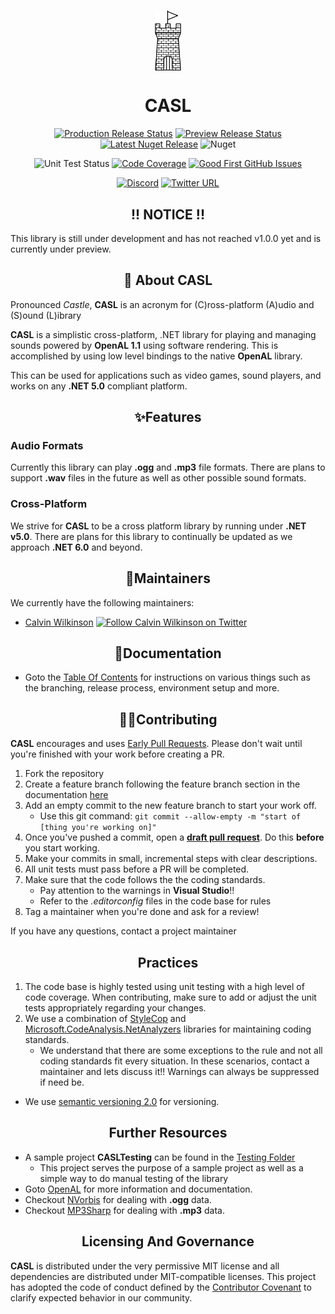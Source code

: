 <h1 align="center">
    <a href="#"><img align="center" src="./Documentation/Images/casl-logo.png" height="96"></a>
    <br />
</h1>

<h1 style="font-weight:bold" align="center">CASL</h1>

<div align="center">

[![Production Release Status](https://img.shields.io/github/workflow/status/KinsonDigital/CASL/%F0%9F%9A%80Production%20Release?label=Production%20Release%20%F0%9F%9A%80&logo=GitHub&style=flat)](https://github.com/KinsonDigital/CASL/actions/workflows/qa-prod-releases.yml)
[![Preview Release Status](https://img.shields.io/github/workflow/status/kinsondigital/CASL/%F0%9F%9A%80Preview%20Release?color=%23238636&label=Preview%20Release%20%F0%9F%9A%80&logo=github)](https://github.com/KinsonDigital/CASL/actions/workflows/prev-release.yml)
[![Latest Nuget Release](https://img.shields.io/nuget/vpre/kinsondigital.CASL?label=Latest%20Release&logo=nuget)](https://www.nuget.org/packages/KinsonDigital.CASL)
![Nuget](https://img.shields.io/nuget/dt/KinsonDigital.CASL?color=0094FF&label=nuget%20downloads&logo=nuget)

</div>

<div align="center">

![Unit Test Status](https://img.shields.io/github/workflow/status/kinsondigital/CASL/%E2%9C%94Unit%20Testing%20Status%20Check?color=%23238636&label=Unit%20Tests)
[![Code Coverage](https://img.shields.io/codecov/c/github/KinsonDigital/CASL/master?label=Code%20Coverage&logo=CodeCov&style=flat)](https://app.codecov.io/gh/KinsonDigital/CASL)
[![Good First GitHub Issues](https://img.shields.io/github/issues/kinsondigital/CASL/good%20first%20issue?color=7057ff&label=Good%20First%20Issues)](https://github.com/KinsonDigital/CASL/issues?q=is%3Aissue+is%3Aopen+label%3A%22good+first+issue%22)

</div>

<div align="center">

[![Discord](https://img.shields.io/discord/481597721199902720?color=%23575CCB&label=discord&logo=discord&logoColor=white)](https://discord.gg/qewu6fNgv7)
[![Twitter URL](https://img.shields.io/twitter/url?color=%235c5c5c&label=Follow%20%40KDCoder&logo=twitter&url=https%3A%2F%2Ftwitter.com%2FKDCoder)](https://twitter.com/KDCoder)

</div>

<h2 style="font-weight:bold" align="center" >!! NOTICE !!</h2>

This library is still under development and has not reached v1.0.0 yet and is currently under preview.

<h2 style="font-weight:bold" align="center">📖 About CASL</h2>

Pronounced _Castle_, **CASL** is an acronym for (C)ross-platform (A)udio and (S)ound (L)ibrary

**CASL** is a simplistic cross-platform, .NET library for playing and managing sounds powered by **OpenAL 1.1** using software rendering. This is accomplished by using low level bindings to the native **OpenAL** library.

This can be used for applications such as video games, sound players, and works on any **.NET 5.0** compliant platform.

<h2 style="font-weight:bold" align="center">✨Features</h2>

### Audio Formats

Currently this library can play **.ogg** and **.mp3** file formats. There are plans to support **.wav** files in the future as well as other possible sound formats.

### Cross-Platform

We strive for **CASL** to be a cross platform library by running under **.NET v5.0**. There are plans for this library to continually be updated as we approach **.NET 6.0** and beyond.

<h2 style="font-weight:bold" align="center">🔧Maintainers</h2>

We currently have the following maintainers:

- [Calvin Wilkinson](https://github.com/Perksey) [<img src="https://about.twitter.com/etc/designs/about2-twitter/public/img/favicon.ico" alt="Follow Calvin Wilkinson on Twitter" width="16" />](https://twitter.com/KDCoder)

<h2 style="font-weight:bold" align="center">📄Documentation</h2>

- Goto the [Table Of Contents](./Documentation/TableOfContents.md) for instructions on various things such as the branching, release process, environment setup and more.

<h2 style="font-weight:bold" align="center">🙏🏼Contributing</h2>

**CASL** encourages and uses [Early Pull Requests](https://medium.com/practical-blend/pull-request-first-f6bb667a9b6). Please don't wait until you're finished with your work before creating a PR.

1. Fork the repository
2. Create a feature branch following the feature branch section in the documentation [here](./Documentation/Branching.md)
3. Add an empty commit to the new feature branch to start your work off.
   - Use this git command: `git commit --allow-empty -m "start of [thing you're working on]"`
4. Once you've pushed a commit, open a [**draft pull request**](https://github.blog/2019-02-14-introducing-draft-pull-requests/). Do this **before** you start working.
5. Make your commits in small, incremental steps with clear descriptions.
6. All unit tests must pass before a PR will be completed.
7. Make sure that the code follows the the coding standards.
   - Pay attention to the warnings in **Visual Studio**!!
   - Refer to the _.editorconfig_ files in the code base for rules
8. Tag a maintainer when you're done and ask for a review!

If you have any questions, contact a project maintainer

<h2 style="font-weight:bold" align="center">Practices</h2>

1. The code base is highly tested using unit testing with a high level of code coverage. When contributing, make sure to add or adjust the unit tests appropriately regarding your changes.
2. We use a combination of [StyleCop](https://github.com/DotNetAnalyzers/StyleCopAnalyzers) and [Microsoft.CodeAnalysis.NetAnalyzers](https://github.com/dotnet/roslyn-analyzers) libraries for maintaining coding standards.
   - We understand that there are some exceptions to the rule and not all coding standards fit every situation. In these scenarios, contact a maintainer and lets discuss it!! Warnings can always be suppressed if need be.

- We use [semantic versioning 2.0](https://semver.org/) for versioning.

<h2 style="font-weight:bold" align="center">Further Resources</h2>

- A sample project **CASLTesting** can be found in the [Testing Folder](https://github.com/KinsonDigital/CASPL/tree/master/Testing/CASLTesting)
  - This project serves the purpose of a sample project as well as a simple way to do manual testing of the library
- Goto [OpenAL](https://www.openal.org/) for more information and documentation.
- Checkout [NVorbis](https://github.com/NVorbis/NVorbis) for dealing with **.ogg** data.
- Checkout [MP3Sharp](https://github.com/ZaneDubya/MP3Sharp) for dealing with **.mp3** data.

<h2 style="font-weight:bold" align="center">Licensing And Governance</h2>

**CASL** is distributed under the very permissive MIT license and all dependencies are distributed under MIT-compatible licenses.
This project has adopted the code of conduct defined by the [Contributor Covenant](http://contributor-covenant.org/) to clarify expected behavior in our community.
